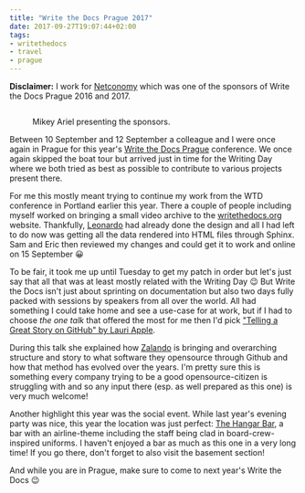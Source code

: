 ```yaml
---
title: "Write the Docs Prague 2017"
date: 2017-09-27T19:07:44+02:00
tags:
- writethedocs
- travel
- prague
---
```


**Disclaimer:** I work for [Netconomy](https://www.netconomy.net) which was one
of the sponsors of Write the Docs Prague 2016 and 2017.

<figure>
<img src="/media/2017/wtdeu.jpg" alt="">
<figcaption><p>Mikey Ariel presenting the sponsors.</p></figcaption>
</figure>

Between 10 September and 12 September a colleague and I were once again in
Prague for this year's [Write the Docs
Prague](http://www.writethedocs.org/conf/eu/2017/) conference. We once again
skipped the boat tour but arrived just in time for the Writing Day where we
both tried as best as possible to contribute to various projects present there.

For me this mostly meant trying to continue my work from the WTD conference in
Portland earlier this year. There a couple of people including myself worked on
bringing a small video archive to the
[writethedocs.org](http://www.writethedocs.org/) website. Thankfully,
[Leonardo](https://github.com/xpostudio4) had already done the design and all I
had left to do now was getting all the data rendered into HTML files through
Sphinx. Sam and Eric then reviewed my changes and could get it to work and
online on 15 September 😀

To be fair, it took me up until Tuesday to get my patch in order but let's just
say that all that was at least mostly related with the Writing Day 😉 But Write
the Docs isn't just about sprinting on documentation but also two days fully
packed with sessions by speakers from all over the world. All had something I
could take home and see a use-case for at work, but if I had to choose *the one
talk* that offered the most for me then I'd pick ["Telling a Great Story on
GitHub" by Lauri
Apple](http://www.writethedocs.org/conf/eu/2017/speakers/#speaker-lauri-apple).

During this talk she explained how [Zalando](https://www.zalando.de/) is
bringing and overarching structure and story to what software they opensource
through Github and how that method has evolved over the years. I'm pretty sure
this is something every company trying to be a good opensource-citizen is
struggling with and so any input there (esp. as well prepared as this one) is
very much welcome!

Another highlight this year was the social event. While last year's evening
party was nice, this year the location was just perfect: [The Hangar
Bar](http://www.hangarpraha.cz/), a bar with an airline-theme including the
staff being clad in board-crew-inspired uniforms. I haven't enjoyed a bar as
much as this one in a very long time! If you go there, don't forget to also
visit the basement section!

And while you are in Prague, make sure to come to next year's Write the Docs 😉
